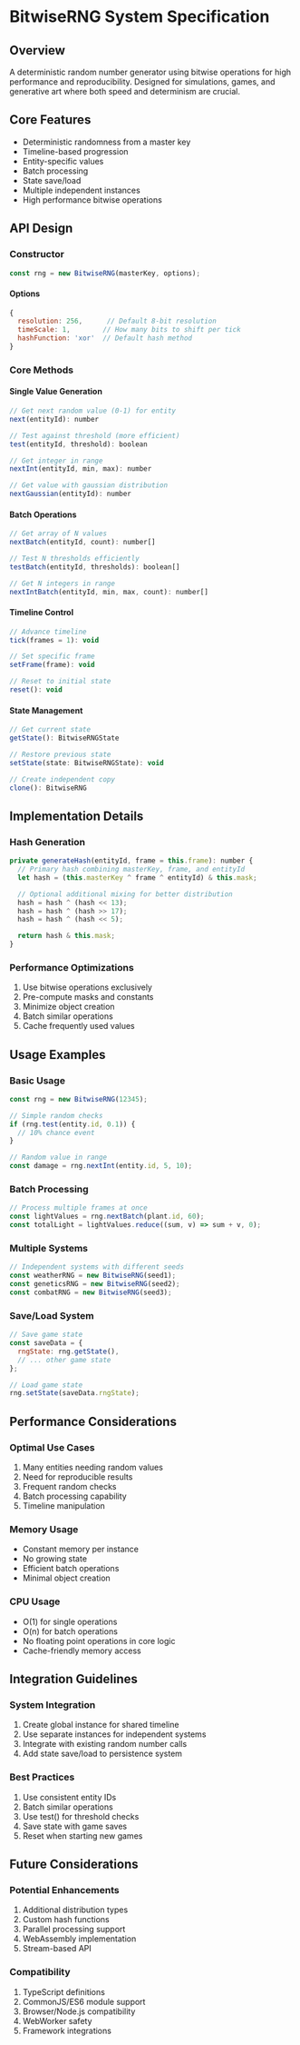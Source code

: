 # BitwiseRNG System Specification

## Overview

A deterministic random number generator using bitwise operations for high performance and reproducibility. Designed for simulations, games, and generative art where both speed and determinism are crucial.

## Core Features

- Deterministic randomness from a master key
- Timeline-based progression
- Entity-specific values
- Batch processing
- State save/load
- Multiple independent instances
- High performance bitwise operations

## API Design

### Constructor

```javascript
const rng = new BitwiseRNG(masterKey, options);
```

#### Options

```javascript
{
  resolution: 256,      // Default 8-bit resolution
  timeScale: 1,        // How many bits to shift per tick
  hashFunction: 'xor'  // Default hash method
}
```

### Core Methods

#### Single Value Generation

```javascript
// Get next random value (0-1) for entity
next(entityId): number

// Test against threshold (more efficient)
test(entityId, threshold): boolean

// Get integer in range
nextInt(entityId, min, max): number

// Get value with gaussian distribution
nextGaussian(entityId): number
```

#### Batch Operations

```javascript
// Get array of N values
nextBatch(entityId, count): number[]

// Test N thresholds efficiently
testBatch(entityId, thresholds): boolean[]

// Get N integers in range
nextIntBatch(entityId, min, max, count): number[]
```

#### Timeline Control

```javascript
// Advance timeline
tick(frames = 1): void

// Set specific frame
setFrame(frame): void

// Reset to initial state
reset(): void
```

#### State Management

```javascript
// Get current state
getState(): BitwiseRNGState

// Restore previous state
setState(state: BitwiseRNGState): void

// Create independent copy
clone(): BitwiseRNG
```

## Implementation Details

### Hash Generation

```javascript
private generateHash(entityId, frame = this.frame): number {
  // Primary hash combining masterKey, frame, and entityId
  let hash = (this.masterKey ^ frame ^ entityId) & this.mask;

  // Optional additional mixing for better distribution
  hash = hash ^ (hash << 13);
  hash = hash ^ (hash >> 17);
  hash = hash ^ (hash << 5);

  return hash & this.mask;
}
```

### Performance Optimizations

1. Use bitwise operations exclusively
2. Pre-compute masks and constants
3. Minimize object creation
4. Batch similar operations
5. Cache frequently used values

## Usage Examples

### Basic Usage

```javascript
const rng = new BitwiseRNG(12345);

// Simple random checks
if (rng.test(entity.id, 0.1)) {
  // 10% chance event
}

// Random value in range
const damage = rng.nextInt(entity.id, 5, 10);
```

### Batch Processing

```javascript
// Process multiple frames at once
const lightValues = rng.nextBatch(plant.id, 60);
const totalLight = lightValues.reduce((sum, v) => sum + v, 0);
```

### Multiple Systems

```javascript
// Independent systems with different seeds
const weatherRNG = new BitwiseRNG(seed1);
const geneticsRNG = new BitwiseRNG(seed2);
const combatRNG = new BitwiseRNG(seed3);
```

### Save/Load System

```javascript
// Save game state
const saveData = {
  rngState: rng.getState(),
  // ... other game state
};

// Load game state
rng.setState(saveData.rngState);
```

## Performance Considerations

### Optimal Use Cases

1. Many entities needing random values
2. Need for reproducible results
3. Frequent random checks
4. Batch processing capability
5. Timeline manipulation

### Memory Usage

- Constant memory per instance
- No growing state
- Efficient batch operations
- Minimal object creation

### CPU Usage

- O(1) for single operations
- O(n) for batch operations
- No floating point operations in core logic
- Cache-friendly memory access

## Integration Guidelines

### System Integration

1. Create global instance for shared timeline
2. Use separate instances for independent systems
3. Integrate with existing random number calls
4. Add state save/load to persistence system

### Best Practices

1. Use consistent entity IDs
2. Batch similar operations
3. Use test() for threshold checks
4. Save state with game saves
5. Reset when starting new games

## Future Considerations

### Potential Enhancements

1. Additional distribution types
2. Custom hash functions
3. Parallel processing support
4. WebAssembly implementation
5. Stream-based API

### Compatibility

1. TypeScript definitions
2. CommonJS/ES6 module support
3. Browser/Node.js compatibility
4. WebWorker safety
5. Framework integrations
